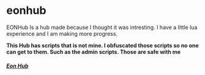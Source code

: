 # eonhub

EONHub Is a hub made because I thought it was intresting. I have a little lua experience and I am making more progress.

__This Hub has scripts that is not mine. I obfuscated those scripts so no one can get to them. Such as the admin scripts. Those are safe with me__











###### **[Eon Hub](https://discord.gg/R5nT5V33TV)**


